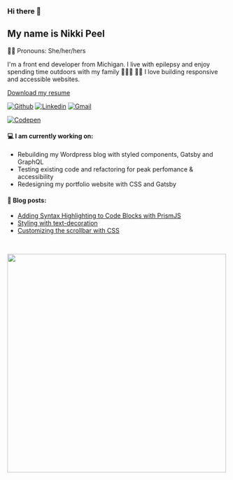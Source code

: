 
<!--
**nikkipeel/nikkipeel** is a ✨ _special_ ✨ repository because its `README.md` (this file) appears on your GitHub profile.

Here are some ideas to get you started:

- 🔭 I’m currently working on ...
- 🌱 I’m currently learning ...
- 👯 I’m looking to collaborate on ...
- 🤔 I’m looking for help with ...
- 💬 Ask me about ...
- 📫 How to reach me: ...

- ⚡ Fun fact: ...
-->
### Hi there 👋 
## My name is Nikki Peel  
:rainbow_flag: Pronouns: She/her/hers

I'm a front end developer from Michigan. I live with epilepsy and enjoy spending time outdoors with my family :family_man_woman_boy:	:service_dog: I love building responsive and accessible websites.

[Download my resume](/img/nikkipeel.pdf)

[![Github](https://img.shields.io/badge/-Github-000?style=flat&logo=Github&logoColor=white)](https://github.com/nikkipeel)
[![Linkedin](https://img.shields.io/badge/-LinkedIn-blue?style=flat&logo=Linkedin&logoColor=white)](https://www.linkedin.com/in/nikkipeel/)
[![Gmail](https://img.shields.io/badge/-Gmail-c14438?style=flat&logo=Gmail&logoColor=white)](mailto:nikkipeel.dev@gmail.com)

[![Codepen](https://img.shields.io/badge/-CodePen-000?style=flat&logo=Codepen&logoColor=white)](https://codepen.io/nikki-peel)

#### :computer: I am currently working on:
- Rebuilding my Wordpress blog with styled components, Gatsby and GraphQL
- Testing existing code and refactoring for peak perfomance & accessibility
- Redesigning my portfolio website with CSS and Gatsby

#### :scroll: Blog posts:
<!-- BLOG-POST-LIST:START -->
- [Adding Syntax Highlighting to Code Blocks with PrismJS](https://dev.to/nikkipeel/adding-syntax-highlighting-to-code-blocks-with-prismjs-1hn3)
- [Styling with text-decoration](https://dev.to/nikkipeel/styling-with-text-decoration-5ck8)
- [Customizing the scrollbar with CSS](https://dev.to/nikkipeel/customizing-the-scrollbar-with-css-1ei7)
<!-- BLOG-POST-LIST:END -->

<br />
<p>
	<img width="500px" src="https://github-readme-stats.vercel.app/api?username=nikkipeel&theme=radical&show_icons=true&hide=contribs,prs" />

</p>

